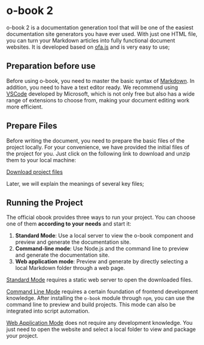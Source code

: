 # o-book 2

o-book 2 is a documentation generation tool that will be one of the easiest documentation site generators you have ever used. With just one HTML file, you can turn your Markdown articles into fully functional document websites. It is developed based on [ofa.js](https://ofajs.com/) and is very easy to use;

## Preparation before use

Before using o-book, you need to master the basic syntax of [Markdown](https://www.google.com/search?q=markdown). In addition, you need to have a text editor ready. We recommend using [VSCode](https://code.visualstudio.com/) developed by Microsoft, which is not only free but also has a wide range of extensions to choose from, making your document editing work more efficient.

## Prepare Files

Before writing the document, you need to prepare the basic files of the project locally. For your convenience, we have provided the initial files of the project for you. Just click on the following link to download and unzip them to your local machine:

[Download project files](../../publics/stand-up.zip)

Later, we will explain the meanings of several key files;

## Running the Project

The official obook provides three ways to run your project. You can choose one of them **according to your needs** and start it:

1. **Standard Mode**: Use a local server to view the o-book component and preview and generate the documentation site.
2. **Command-line mode**: Use Node.js and the command line to preview and generate the documentation site.
3. **Web application mode**: Preview and generate by directly selecting a local Markdown folder through a web page.

[Standard Mode](./run-mode/base-mode.md) requires a static web server to open the downloaded files.

[Command Line Mode](./run-mode/cli-mode.md) requires a certain foundation of frontend development knowledge. After installing the `o-book` module through `npm`, you can use the command line to preview and build projects. This mode can also be integrated into script automation.

[Web Application Mode](./run-mode/webapp-mode.md) does not require any development knowledge. You just need to open the website and select a local folder to view and package your project.